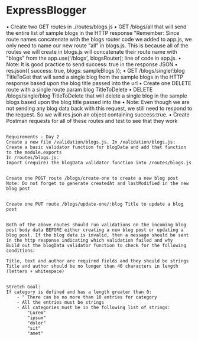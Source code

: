 # ExpressBlogger

• Create two GET routes in ./routes/blogs.js
• GET /blogs/all that will send the entire list of sample blogs in the HTTP response
"Remember: Since route names concatenate with the blogs router code we added to app.js, we only need to name our new route "all" in blogs.js. This is because all of the routes we will create in blogs.js will concatenate their route name with "blogs" from the app.use('/blogs', blogsRouter); line of code in app.js.
• Note: It is good practice to send success: true in the response JSON
• res.json({ success: true, blogs: sampleBlogs });
• GET /blogs/single/:blog TitleToGet that will send a single blog from the sample blogs in the HTTP response based upon the blog title passed into the url
• Create one DELETE route with a single route param blog TitleToDelete
• DELETE /blogs/single/blog TitleToDelete that will delete a single blog in the sample blogs based upon the blog title passed into the
• Note: Even though we are not sending any blog data back with this request, we still need to respond to the request. So we will res.json an object containing success:true.
• Create Postman requests for all of these routes and test to see that they work

~~~~~~~~~~~~~~~~~~~~~~~~~

Requirements - Day 2
Create a new file /validation/blogs.js. In /validation/blogs.js:
Create a basic validator function for blogData and add that function to the module.exports
In /routes/blogs.js:
Import (require) the blogData validator function into /routes/blogs.js


Create one POST route /blogs/create-one to create a new blog post
Note: Do not forget to generate createdAt and lastModified in the new blog post


Create one PUT route /blogs/update-one/:blog Title to update a blog post


Both of the above routes should run validations on the incoming blog post body data BEFORE either creating a new blog post or updating a blog post. If the blog data is invalid, then a message should be sent in the http response indicating which validation failed and why
Build out the blogData validator function to check for the following conditions:

Title, text and author are required fields and they should be strings
Title and author should be no longer than 40 characters in length (letters + whitespace)


Stretch Goal:
If category is defined and has a length greater than 0:
    - " There can be no more than 10 entries for category
    - All the entries must be strings
    - All categories must be in the following list of strings:
        "Lorem"
        "ipsum"
        "dolor"
        "sit"
        "amet"